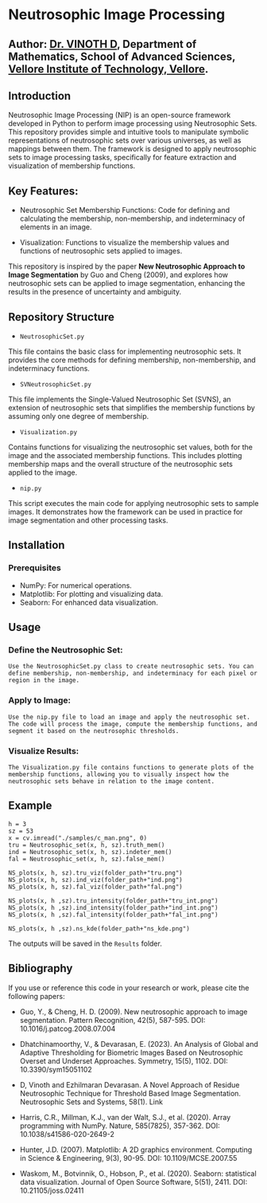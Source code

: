 # Neutrosophic Image Processing

Author: [Dr. VINOTH D](https://www.linkedin.com/in/dr-vinoth-d-1721a3312/), Department of Mathematics, School of Advanced Sciences, [Vellore Institute of Technology, Vellore](https://vit.ac.in/).
--------
## Introduction
Neutrosophic Image Processing (NIP) is an open-source framework developed in Python to perform image processing using Neutrosophic Sets. This repository provides simple and intuitive tools to manipulate symbolic representations of neutrosophic sets over various universes, as well as mappings between them. The framework is designed to apply neutrosophic sets to image processing tasks, specifically for feature extraction and visualization of membership functions.

## Key Features:

- Neutrosophic Set Membership Functions: Code for defining and calculating the membership, non-membership, and indeterminacy of elements in an image.

- Visualization: Functions to visualize the membership values and functions of neutrosophic sets applied to images.


This repository is inspired by the paper **New Neutrosophic Approach to Image Segmentation** by Guo and Cheng (2009), and explores how neutrosophic sets can be applied to image segmentation, enhancing the results in the presence of uncertainty and ambiguity.

## Repository Structure
- `NeutrosophicSet.py`

This file contains the basic class for implementing neutrosophic sets. It provides the core methods for defining membership, non-membership, and indeterminacy functions.
- `SVNeutrosophicSet.py`

This file implements the Single-Valued Neutrosophic Set (SVNS), an extension of neutrosophic sets that simplifies the membership functions by assuming only one degree of membership.
- `Visualization.py`

Contains functions for visualizing the neutrosophic set values, both for the image and the associated membership functions. This includes plotting membership maps and the overall structure of the neutrosophic sets applied to the image.
- `nip.py`

This script executes the main code for applying neutrosophic sets to sample images. It demonstrates how the framework can be used in practice for image segmentation and other processing tasks.


## Installation
### Prerequisites


- NumPy: For numerical operations.
- Matplotlib: For plotting and visualizing data.
- Seaborn: For enhanced data visualization.

## Usage

### Define the Neutrosophic Set:
    Use the NeutrosophicSet.py class to create neutrosophic sets. You can define membership, non-membership, and indeterminacy for each pixel or region in the image.

### Apply to Image:
    Use the nip.py file to load an image and apply the neutrosophic set. The code will process the image, compute the membership functions, and segment it based on the neutrosophic thresholds.

### Visualize Results:
    The Visualization.py file contains functions to generate plots of the membership functions, allowing you to visually inspect how the neutrosophic sets behave in relation to the image content.

## Example
```
h = 3
sz = 53
x = cv.imread("./samples/c_man.png", 0)
tru = Neutrosophic_set(x, h, sz).truth_mem()
ind = Neutrosophic_set(x, h, sz).indeter_mem()
fal = Neutrosophic_set(x, h, sz).false_mem()

NS_plots(x, h, sz).tru_viz(folder_path+"tru.png")
NS_plots(x, h, sz).ind_viz(folder_path+"ind.png")
NS_plots(x, h, sz).fal_viz(folder_path+"fal.png")

NS_plots(x, h ,sz).tru_intensity(folder_path+"tru_int.png")
NS_plots(x, h ,sz).ind_intensity(folder_path+"ind_int.png")
NS_plots(x, h ,sz).fal_intensity(folder_path+"fal_int.png")

NS_plots(x, h ,sz).ns_kde(folder_path+"ns_kde.png")
```
The outputs will be saved in the `Results` folder.


## Bibliography

If you use or reference this code in your research or work, please cite the following papers:

- Guo, Y., & Cheng, H. D. (2009). New neutrosophic approach to image segmentation. Pattern Recognition, 42(5), 587-595. DOI: 10.1016/j.patcog.2008.07.004

- Dhatchinamoorthy, V., & Devarasan, E. (2023). An Analysis of Global and Adaptive Thresholding for Biometric Images Based on Neutrosophic Overset and Underset Approaches. Symmetry, 15(5), 1102. DOI: 10.3390/sym15051102

- D, Vinoth and Ezhilmaran Devarasan. A Novel Approach of Residue Neutrosophic Technique for Threshold Based Image Segmentation. Neutrosophic Sets and Systems, 58(1). Link

- Harris, C.R., Millman, K.J., van der Walt, S.J., et al. (2020). Array programming with NumPy. Nature, 585(7825), 357-362. DOI: 10.1038/s41586-020-2649-2

- Hunter, J.D. (2007). Matplotlib: A 2D graphics environment. Computing in Science & Engineering, 9(3), 90-95. DOI: 10.1109/MCSE.2007.55

- Waskom, M., Botvinnik, O., Hobson, P., et al. (2020). Seaborn: statistical data visualization. Journal of Open Source Software, 5(51), 2411. DOI: 10.21105/joss.02411